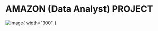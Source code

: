 # AMAZON (Data Analyst) PROJECT
![image](https://github.com/VishalMurya/Amazom-Data-Analysis-/assets/146605505/c2a73c04-2d2f-4ab3-8a36-ea21f1383842){ width="300" }

